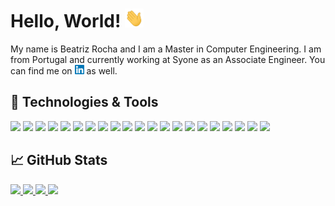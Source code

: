 # Hello, World! <img src="wave.gif" width="30px" height="30px" />

My name is Beatriz Rocha and I am a Master in Computer Engineering. I am from Portugal and currently working at Syone as an Associate Engineer. You can find me on [![LinkedIn][1]][2] as well.

## 🔧 Technologies & Tools
![](https://img.shields.io/badge/Code-C-informational?style=flat&logo=c&logoColor=white&color=ae81ce)
![](https://img.shields.io/badge/Code-Haskell-informational?style=flat&logo=haskell&logoColor=white&color=ae81ce)
![](https://img.shields.io/badge/Code-Python-informational?style=flat&logo=python&logoColor=white&color=ae81ce)
![](https://img.shields.io/badge/Code-R-informational?style=flat&logo=r&logoColor=white&color=ae81ce)
![](https://img.shields.io/badge/DB-MongoDB-informational?style=flat&logo=mongodb&logoColor=white&color=ae81ce)
![](https://img.shields.io/badge/DB-MySQL-informational?style=flat&logo=mysql&logoColor=white&color=ae81ce)
![](https://img.shields.io/badge/DB-Neo4j-informational?style=flat&logo=neo4j&logoColor=white&color=ae81ce)
![](https://img.shields.io/badge/DB-Oracle-informational?style=flat&logo=oracle&logoColor=white&color=ae81ce)
![](https://img.shields.io/badge/DB-PostreSQL-informational?style=flat&logo=postgresql&logoColor=white&color=ae81ce)
![](https://img.shields.io/badge/OS-Linux-informational?style=flat&logo=linux&logoColor=white&color=ae81ce)
![](https://img.shields.io/badge/OS-macOS-informational?style=flat&logo=macos&logoColor=white&color=ae81ce)
![](https://img.shields.io/badge/Tool-FastAPI-informational?style=flat&logo=fastapi&logoColor=white&color=ae81ce)
![](https://img.shields.io/badge/Tool-Git-informational?style=flat&logo=git&logoColor=white&color=ae81ce)
![](https://img.shields.io/badge/Tool-NumPy-informational?style=flat&logo=numpy&logoColor=white&color=ae81ce)
![](https://img.shields.io/badge/Tool-pandas-informational?style=flat&logo=pandas&logoColor=white&color=ae81ce)
![](https://img.shields.io/badge/Tool-PowerBI-informational?style=flat&logo=powerbi&logoColor=white&color=ae81ce)
![](https://img.shields.io/badge/Tool-sklearn-informational?style=flat&logo=scikit-learn&logoColor=white&color=ae81ce)
![](https://img.shields.io/badge/Tool-SciPy-informational?style=flat&logo=scipy&logoColor=white&color=ae81ce)
![](https://img.shields.io/badge/Tool-spaCy-informational?style=flat&logo=spacy&logoColor=white&color=ae81ce)
![](https://img.shields.io/badge/Tool-Tableau-informational?style=flat&logo=tableau&logoColor=white&color=ae81ce)
![](https://img.shields.io/badge/Tool-TensorFlow-informational?style=flat&logo=tensorflow&logoColor=white&color=ae81ce)

## &#x1f4c8; GitHub Stats

<p>
    <a href="https://github.com/MartinHeinz/MartinHeinz">
        <img width="417" src="https://github-readme-stats.vercel.app/api/top-langs/?username=beatrizfrocha&theme=material-palenight" />
    </a>
    <a href="https://github.com/MartinHeinz/MartinHeinz">
        <img width="417" src="https://github-readme-stats.vercel.app/api?username=beatrizfrocha&hide=prs&theme=material-palenightinclude_all_commits"/>
    </a>
    <a href="https://github.com/MartinHeinz/MartinHeinz">
        <img width="417" src="https://github-readme-stats.vercel.app/api/pin/?username=beatrizfrocha&theme=material-palenight&repo=python-introduction" />
    </a>
    <a href="https://github.com/MartinHeinz/MartinHeinz">
        <img width="417" src="https://github-readme-stats.vercel.app/api/pin/?username=beatrizfrocha&theme=material-palenight&repo=pandas-tutorial" />
    </a>
</p>

<!-- icons -->

[1]: linkedin.png


<!-- links to social media accounts -->

[2]: https://www.linkedin.com/in/beatrizfrocha/